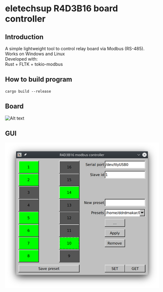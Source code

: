 # eletechsup R4D3B16 board controller
## Introduction
A simple lightweight tool to control relay board via Modbus (RS-485).  
Works on Windows and Linux  
Developed with:  
Rust + FLTK + tokio-modbus  
## How to build program
```
cargo build --release
```  
## Board
![Alt text](img/R4D3B16.jpg?raw=true "Board")  
## GUI
![Alt text](img/window.png?raw=true "GUI")  
